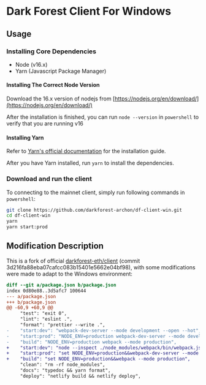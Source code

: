 # Dark Forest Client For Windows

## Usage

### Installing Core Dependencies

- Node (v16.x)
- Yarn (Javascript Package Manager)

#### Installing The Correct Node Version

Download the 16.x version of nodejs from [https://nodejs.org/en/download/](https://nodejs.org/en/download/)

After the installation is finished, you can run `node --version` in `powershell` to verify that you are running v16

#### Installing Yarn

Refer to [Yarn's official documentation](https://classic.yarnpkg.com/en/docs/install) for the installation guide.

After you have Yarn installed, run `yarn` to install the dependencies.

### Download and run the client

To connecting to the mainnet client, simply run following commands in `powershell`:

```sh
git clone https://github.com/darkforest-archon/df-client-win.git
cd df-client-win
yarn
yarn start:prod
```

## Modification Description

This is a fork of official [darkforest-eth/client](https://github.com/darkforest-eth/client) (commit 3d216fa88eba07cafcc083b15401e5662e04bf98), with some modifications were made to adapt to the Windows environment:

```diff
diff --git a/package.json b/package.json
index 0d80e88..3d5afc7 100644
--- a/package.json
+++ b/package.json
@@ -60,9 +60,9 @@
     "test": "exit 0",
     "lint": "eslint .",
     "format": "prettier --write .",
-    "start:dev": "webpack-dev-server --mode development --open --hot",
-    "start:prod": "NODE_ENV=production webpack-dev-server --mode development --open --hot",
-    "build": "NODE_ENV=production webpack --mode production",
+    "start:dev": "node --inspect ./node_modules/webpack/bin/webpack.js",
+    "start:prod": "set NODE_ENV=production&&webpack-dev-server --mode development --open --hot",
+    "build": "set NODE_ENV=production&&webpack --mode production",
     "clean": "rm -rf node_modules",
     "docs": "typedoc && yarn format",
     "deploy": "netlify build && netlify deploy",
```